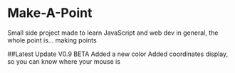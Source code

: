 # Make-A-Point
Small side project made to learn JavaScript and web dev in general, the whole point is... making points

##Latest Update V0.9 BETA
Added a new color
Added coordinates display, so you can know where your mouse is
